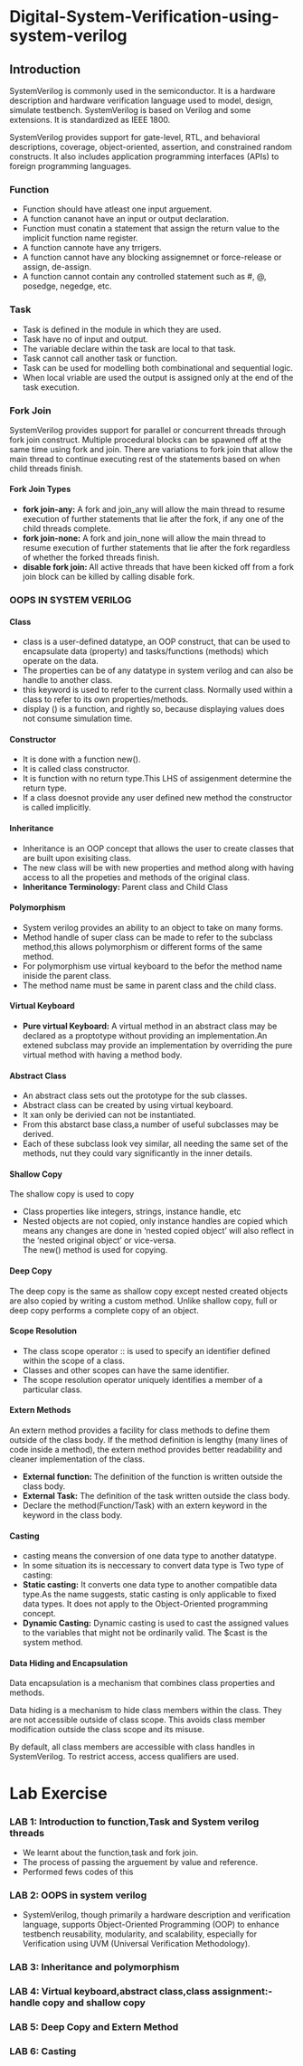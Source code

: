 # Digital-System-Verification-using-system-verilog
## Introduction
SystemVerilog is commonly used in the semiconductor. It is a hardware description and hardware verification language used to model, design, simulate testbench. SystemVerilog is based on Verilog and some extensions. It is standardized as IEEE 1800.

SystemVerilog provides support for gate-level, RTL, and behavioral descriptions, coverage, object-oriented, assertion, and constrained random constructs. It also includes application programming interfaces (APIs) to foreign programming languages.
### Function
- Function should have atleast one input arguement.<br>
- A function cananot have an input or output declaration.<br>
- Function must conatin a statement that assign the return value to the implicit function name register.<br>
- A function cannote have any trrigers.<br>
- A function cannot have any blocking assignemnet or force-release or assign, de-assign.<br>
- A function cannot contain any controlled statement such as #, @, posedge, negedge, etc.<br>
### Task
- Task is defined in the module in which they are  used.<br>
- Task have no of input and output.<br>
- The variable declare within the task are local to that task.<br>
- Task cannot call another task or function.<br>
- Task can be used for modelling both combinational and sequential logic.<br>
- When local vriable are used the output is assigned only at the end of the task execution.<br>
### Fork Join
SystemVerilog provides support for parallel or concurrent threads through fork join construct. Multiple procedural blocks can be spawned off at the same time using fork and join. There are variations to fork join that allow the main thread to continue executing rest of the statements based on when child threads finish.
#### Fork Join Types
- <b>fork join-any:</b> A fork and join_any will allow the main thread to resume execution of further statements that lie after the fork, if any one of the child threads complete.
- <b> fork join-none:</b> A fork and join_none will allow the main thread to resume execution of further statements that lie after the fork regardless of whether the forked threads finish.
- <b> disable fork join: </b> All active threads that have been kicked off from a fork join block can be killed by calling disable fork.
### OOPS IN SYSTEM VERILOG
#### Class
- class is a user-defined datatype, an OOP construct, that can be used to encapsulate data (property) and tasks/functions (methods) which operate on the data.
- The properties can be of any datatype in system verilog and can also be handle to another class.
- this keyword is used to refer to the current class. Normally used within a class to refer to its own properties/methods.
- display () is a function, and rightly so, because displaying values does not consume simulation time.
#### Constructor
- It is done with a function new().
- It is called class constructor.
- It is function with no return type.This LHS of assigenment determine the return type.
- If a class doesnot provide any user defined new method the constructor is called implicitly.
#### Inheritance
- Inheritance is an OOP concept that allows the user to create classes that are built upon exisiting class.
- The new class will be with new properties and method along with having access to all the propeties and methods of the original class.
- <b>Inheritance Terminology: </b> Parent class and Child Class
#### Polymorphism
- System verilog provides  an ability to an object to take on many forms.
- Method handle of super class can be made to refer to the subclass method,this allows polymorphism or different forms of the same method.
- For polymorphism use virtual keyboard to the befor the method name iniside the parent class.
- The method name must be same in parent class and the child class.
#### Virtual Keyboard
- <b>Pure virtual Keyboard:</b> A virtual method in an abstract class may be declared as a proptotype without providing an implementation.An extened subclass may provide an implementation by overriding the pure virtual method with having a method body.
#### Abstract Class
- An abstract class sets out the prototype for the sub classes.
- Abstract class can be created by using virtual keyboard.
- It xan only be derivied can not be instantiated.
- From this abstarct base class,a number of useful subclasses may be derived.
- Each of these subclass look vey similar, all needing the same set of the methods, nut they could vary significantly in the inner details.
#### Shallow Copy
The shallow copy is used to copy
- Class properties like integers, strings, instance handle, etc
- Nested objects are not copied, only instance handles are copied which means any changes are done in ‘nested copied object’ will also reflect in the ‘nested original object’ or vice-versa.<br>
The new() method is used for copying.
#### Deep Copy
The deep copy is the same as shallow copy except nested created objects are also copied by writing a custom method. Unlike shallow copy, full or deep copy performs a complete copy of an object.
#### Scope Resolution
- The class scope operator :: is used to specify an identifier defined within the scope of a class.
- Classes and other scopes can have the same identifier.
- The scope resolution operator uniquely identifies a member of a particular class.
#### Extern Methods
An extern method provides a facility for class methods to define them outside of the class body.
If the method definition is lengthy (many lines of code inside a method), the extern method provides better readability and cleaner implementation of the class.
- <b>External function: </b> The definition of the function is written outside the class body.
- <b>External Task:</b> The definition of the task written outside the class body.
- Declare the method(Function/Task) with an extern keyword in the keyword in the class body. 
#### Casting
- casting means the conversion of one data type to another datatype.
- In some situation its is neccessary to convert data type is
Two type of casting:
- <b>Static casting:</b> It converts one data type to another compatible data type.As the name suggests, static casting is only applicable to fixed data types. It does not apply to the Object-Oriented programming concept.
- <b>Dynamic Casting:</b> Dynamic casting is used to cast the assigned values to the variables that might not be ordinarily valid. The $cast is the system method.
#### Data Hiding and Encapsulation
Data encapsulation is a mechanism that combines class properties and methods.

Data hiding is a mechanism to hide class members within the class. They are not accessible outside of class scope. This avoids class member modification outside the class scope and its misuse.

By default, all class members are accessible with class handles in SystemVerilog. To restrict access, access qualifiers are used.
# Lab Exercise
### LAB 1: Introduction to function,Task and System verilog threads
- We learnt about the function,task and fork join.
- The process of passing the arguement by value and reference.
- Performed fews codes of this
### LAB 2: OOPS in system verilog
- SystemVerilog, though primarily a hardware description and verification language, supports Object-Oriented Programming (OOP) to enhance testbench reusability, modularity, and scalability, especially for Verification using UVM (Universal Verification Methodology).
### LAB 3: Inheritance and polymorphism
### LAB 4: Virtual keyboard,abstract class,class assignment:- handle copy and shallow copy
### LAB 5: Deep Copy and Extern Method
### LAB 6: Casting
